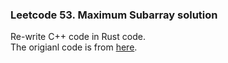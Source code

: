 ### Leetcode 53. Maximum Subarray solution

Re-write C++ code in Rust code.  
The origianl code is from [here](https://modoocode.com/247).

